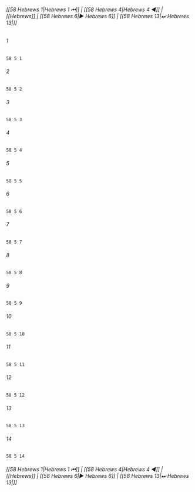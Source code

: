 
###### [[58 Hebrews 1|Hebrews 1 ⏮]] | [[58 Hebrews 4|Hebrews 4 ◀]] | [[Hebrews]] | [[58 Hebrews 6|▶ Hebrews 6]] | [[58 Hebrews 13|⏭ Hebrews 13|]]

###### 1
``` verse
58 5 1 
```
###### 2
``` verse
58 5 2 
```
###### 3
``` verse
58 5 3 
```
###### 4
``` verse
58 5 4 
```
###### 5
``` verse
58 5 5 
```
###### 6
``` verse
58 5 6 
```
###### 7
``` verse
58 5 7 
```
###### 8
``` verse
58 5 8 
```
###### 9
``` verse
58 5 9 
```
###### 10
``` verse
58 5 10 
```
###### 11
``` verse
58 5 11 
```
###### 12
``` verse
58 5 12 
```
###### 13
``` verse
58 5 13 
```
###### 14
``` verse
58 5 14 
```

###### [[58 Hebrews 1|Hebrews 1 ⏮]] | [[58 Hebrews 4|Hebrews 4 ◀]] | [[Hebrews]] | [[58 Hebrews 6|▶ Hebrews 6]] | [[58 Hebrews 13|⏭ Hebrews 13|]]


